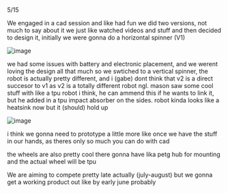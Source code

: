 
5/15

We engaged in a cad session and like had fun we did two versions, not much to say about it we just like watched videos and stuff and then decided to design it, initially we were gonna do a horizontal spinner (V1) 

![image](https://github.com/user-attachments/assets/07f10e8e-cd10-46c8-b1b6-c8427cb1a785)

we had some issues with battery and electronic placement, and we werent loving the design all that much so we swtiched to a vertical spinner, the robot is actually pretty different, and i (gabe) dont think that v2 is a direct succesor to v1 as v2 is a totally different robot ngl. 
mason saw some cool stuff with like a tpu robot i think, he can ammend this if he wants to link it, but he added in a tpu impact absorber on the sides. robot kinda looks like a heatsink now but it (should) hold up

![image](https://github.com/user-attachments/assets/a09d3a1f-33cb-4f0d-8804-c7a5d4b645ea)

i think we gonna need to prototype a little more like once we have the stuff in our hands, as theres only so much you can do with cad

the wheels are also pretty cool there gonna have lika  petg hub for mounting and the actual wheel will be tpu

We are aiming to compete pretty late actually (july-august) but we gonna get a working product out like by early june probably

